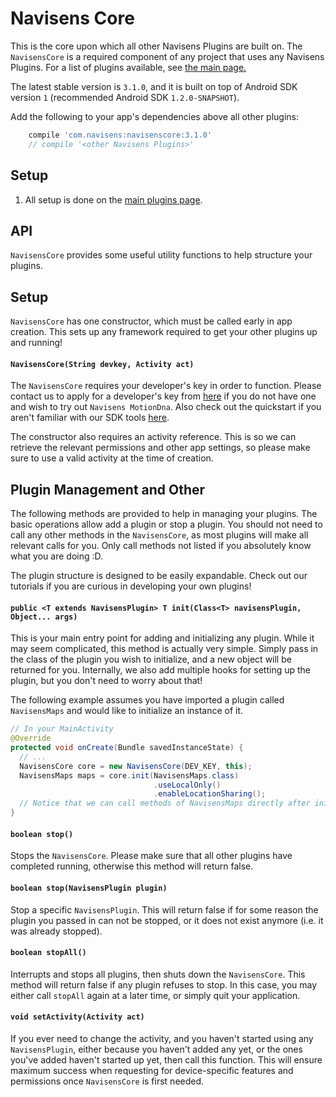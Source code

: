 # Navisens Core

This is the core upon which all other Navisens Plugins are built on. The `NavisensCore` is a required component of any project that uses any Navisens Plugins. For a list of plugins available, see [the main page.](https://github.com/navisens/Android-Plugin)

The latest stable version is `3.1.0`, and it is built on top of Android SDK version `1` (recommended Android SDK `1.2.0-SNAPSHOT`).

Add the following to your app's dependencies above all other plugins:

```gradle
    compile 'com.navisens:navisenscore:3.1.0'
    // compile '<other Navisens Plugins>'
```

## Setup

1. All setup is done on the [main plugins page](https://github.com/navisens/Android-Plugin).

## API

`NavisensCore` provides some useful utility functions to help structure your plugins.

## Setup

`NavisensCore` has one constructor, which must be called early in app creation. This sets up any framework required to get your other plugins up and running!

#### `NavisensCore(String devkey, Activity act)`

The `NavisensCore` requires your developer's key in order to function. Please contact us to apply for a developer's key from [here](https://developer.navisens.com) if you do not have one and wish to try out `Navisens MotionDna`. Also check out the quickstart if you aren't familiar with our SDK tools [here](https://github.com/navisens/NaviDocs).

The constructor also requires an activity reference. This is so we can retrieve the relevant permissions and other app settings, so please make sure to use a valid activity at the time of creation.

## Plugin Management and Other

The following methods are provided to help in managing your plugins. The basic operations allow add a plugin or stop a plugin. You should not need to call any other methods in the `NavisensCore`, as most plugins will make all relevant calls for you. Only call methods not listed if you absolutely know what you are doing :D.

The plugin structure is designed to be easily expandable. Check out our tutorials if you are curious in developing your own plugins!

#### `public <T extends NavisensPlugin> T init(Class<T> navisensPlugin, Object... args)`

This is your main entry point for adding and initializing any plugin. While it may seem complicated, this method is actually very simple. Simply pass in the class of the plugin you wish to initialize, and a new object will be returned for you. Internally, we also add multiple hooks for setting up the plugin, but you don't need to worry about that!

The following example assumes you have imported a plugin called `NavisensMaps` and would like to initialize an instance of it.
```java
// In your MainActivity
@Override
protected void onCreate(Bundle savedInstanceState) {
  // ...
  NavisensCore core = new NavisensCore(DEV_KEY, this);
  NavisensMaps maps = core.init(NavisensMaps.class)
                                .useLocalOnly()
                                .enableLocationSharing();
  // Notice that we can call methods of NavisensMaps directly after initializing!
}
```

#### `boolean stop()`

Stops the `NavisensCore`. Please make sure that all other plugins have completed running, otherwise this method will return false.

#### `boolean stop(NavisensPlugin plugin)`

Stop a specific `NavisensPlugin`. This will return false if for some reason the plugin you passed in can not be stopped, or it does not exist anymore (i.e. it was already stopped).

#### `boolean stopAll()`

Interrupts and stops all plugins, then shuts down the `NavisensCore`. This method will return false if any plugin refuses to stop. In this case, you may either call `stopAll` again at a later time, or simply quit your application.

#### `void setActivity(Activity act)`

If you ever need to change the activity, and you haven't started using any `NavisensPlugin`, either because you haven't added any yet, or the ones you've added haven't started up yet, then call this function. This will ensure maximum success when requesting for device-specific features and permissions once `NavisensCore` is first needed.
